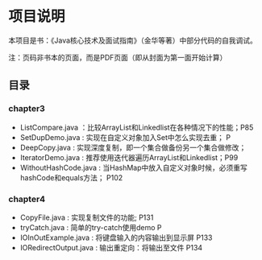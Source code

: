 # 项目说明

本项目是书：《Java核心技术及面试指南》（金华等著）中部分代码的自我调试。

注：页码非书本的页面，而是PDF页面（即从封面为第一面开始计算）

## 目录

### chapter3
- ListCompare.java ：比较ArrayList和Linkedlist在各种情况下的性能；P85
- SetDupDemo.java : 实现在自定义对象加入Set中怎么实现去重； P
- DeepCopy.java  : 实现深度复制，即一个集合做备份另一个集合做修改；
- IteratorDemo.java : 推荐使用迭代器遍历ArrayList和Linkedlist；P99
- WithoutHashCode.java : 当HashMap中放入自定义对象时候，必须重写hashCode和equals方法； P102


### chapter4
- CopyFile.java : 实现复制文件的功能;  P131
- tryCatch.java : 简单的try-catch使用demo P
- IOInOutExample.java : 将键盘输入的内容输出到显示屏 P133
- IORedirectOutput.java : 输出重定向：将输出至文件 P134